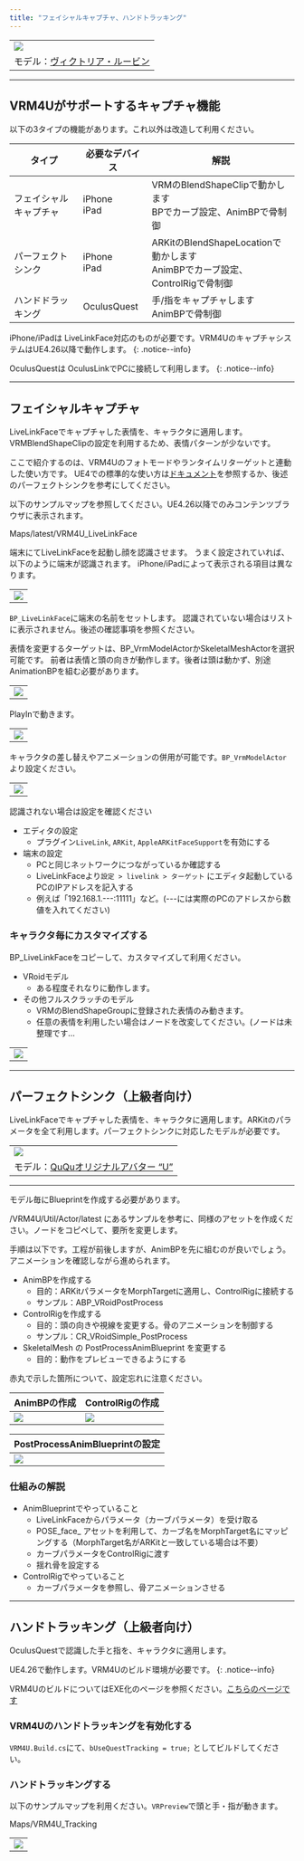 ```yaml
---
title: "フェイシャルキャプチャ、ハンドトラッキング"
---
```


||
|-|
|[![](./assets/images/small/05t_top.png)](../assets/images/05t_top.png)|
|モデル：[ヴィクトリア・ルービン](https://hub.vroid.com/characters/2792872861023597723/models/5013769147837660446)|


----
## VRM4Uがサポートするキャプチャ機能

以下の3タイプの機能があります。これ以外は改造して利用ください。

|タイプ|必要なデバイス|解説|
|-|-|-|
|フェイシャルキャプチャ|iPhone<br>iPad|VRMのBlendShapeClipで動かします<br>BPでカーブ設定、AnimBPで骨制御|
|パーフェクトシンク|iPhone<br>iPad|ARKitのBlendShapeLocationで動かします<br>AnimBPでカーブ設定、ControlRigで骨制御|
|ハンドドラッキング|OculusQuest|手/指をキャプチャします<br>AnimBPで骨制御|

iPhone/iPadは LiveLinkFace対応のものが必要です。VRM4UのキャプチャシステムはUE4.26以降で動作します。
{: .notice--info}

OculusQuestは OculusLinkでPCに接続して利用します。
{: .notice--info}


----
## フェイシャルキャプチャ

LiveLinkFaceでキャプチャした表情を、キャラクタに適用します。VRMBlendShapeClipの設定を利用するため、表情パターンが少ないです。

ここで紹介するのは、VRM4Uのフォトモードやランタイムリターゲットと連動した使い方です。
UE4での標準的な使い方は[ドキュメント](https://docs.unrealengine.com/ja/Engine/Animation/FacialRecordingiPhone/index.html)を参照するか、後述のパーフェクトシンクを参考にしてください。


以下のサンプルマップを参照してください。UE4.26以降でのみコンテンツブラウザに表示されます。

Maps/latest/VRM4U_LiveLinkFace

端末にてLiveLinkFaceを起動し顔を認識させます。
うまく設定されていれば、以下のように端末が認識されます。
iPhone/iPadによって表示される項目は異なります。

||
|-|
|[![](./assets/images/small/05t_live.png)](../assets/images/05t_live.png)|

`BP_LiveLinkFace`に端末の名前をセットします。
認識されていない場合はリストに表示されません。後述の確認事項を参照ください。

表情を変更するターゲットは、BP_VrmModelActorかSkeletalMeshActorを選択可能です。
前者は表情と頭の向きが動作します。後者は頭は動かず、別途AnimationBPを組む必要があります。

||
|-|
|[![](./assets/images/small/05t_sub.png)](../assets/images/05t_sub.png)|

PlayInで動きます。

||
|-|
|[![](./assets/images/small/05t_play.png)](../assets/images/05t_play.png)|

キャラクタの差し替えやアニメーションの併用が可能です。`BP_VrmModelActor`より設定ください。

||
|-|
|[![](./assets/images/small/05t_cust.png)](../assets/images/05t_cust.png)|

認識されない場合は設定を確認ください
- エディタの設定
  - プラグイン`LiveLink`, `ARKit`, `AppleARKitFaceSupport`を有効にする
- 端末の設定
  - PCと同じネットワークにつながっているか確認する
  - LiveLinkFaceより`設定 > livelink > ターゲット` にエディタ起動しているPCのIPアドレスを記入する
  - 例えば「192.168.1.---:11111」など。(---には実際のPCのアドレスから数値を入れてください)


### キャラクタ毎にカスタマイズする

BP_LiveLinkFaceをコピーして、カスタマイズして利用ください。

- VRoidモデル
  - ある程度それなりに動作します。
- その他フルスクラッチのモデル
  - VRMのBlendShapeGroupに登録された表情のみ動きます。
  - 任意の表情を利用したい場合はノードを改変してください。(ノードは未整理です…

||
|-|
|[![](./assets/images/small/05t_detail.png)](../assets/images/05t_detail.png)|

----
## パーフェクトシンク（上級者向け）

LiveLinkFaceでキャプチャした表情を、キャラクタに適用します。ARKitのパラメータを全て利用します。パーフェクトシンクに対応したモデルが必要です。

||
|-|
|[![](./assets/images/small/05t_p4.png)](../assets/images/05t_p4.png)|
|モデル：[QuQuオリジナルアバター “U”](https://booth.pm/ja/items/2736146)|

----

モデル毎にBlueprintを作成する必要があります。

/VRM4U/Util/Actor/latest にあるサンプルを参考に、同様のアセットを作成ください。ノードをコピペして、要所を変更します。

手順は以下です。工程が前後しますが、AnimBPを先に組むのが良いでしょう。アニメーションを確認しながら進められます。

 - AnimBPを作成する
   - 目的：ARKitパラメータをMorphTargetに適用し、ControlRigに接続する
   - サンプル：ABP_VRoidPostProcess
 - ControlRigを作成する
   - 目的：頭の向きや視線を変更する。骨のアニメーションを制御する
   - サンプル：CR_VRoidSimple_PostProcess
 - SkeletalMesh の PostProcessAnimBlueprint を変更する
   - 目的：動作をプレビューできるようにする

赤丸で示した箇所について、設定忘れに注意ください。

|AnimBPの作成|ControlRigの作成|
|-|-|
|[![](./assets/images/small/05t_p1.png)](../assets/images/05t_p1.png)|[![](./assets/images/small/05t_p2.png)](../assets/images/05t_p2.png)|

|PostProcessAnimBlueprintの設定|
|-|
|[![](./assets/images/small/05t_p3.png)](../assets/images/05t_p3.png)|

### 仕組みの解説

 - AnimBlueprintでやっていること
   - LiveLinkFaceからパラメータ（カーブパラメータ）を受け取る
   - POSE_face_ アセットを利用して、カーブ名をMorphTarget名にマッピングする（MorphTarget名がARKitと一致している場合は不要）
   - カーブパラメータをControlRigに渡す
   - 揺れ骨を設定する
 - ControlRigでやっていること
   - カーブパラメータを参照し、骨アニメーションさせる

----
## ハンドトラッキング（上級者向け）

OculusQuestで認識した手と指を、キャラクタに適用します。

UE4.26で動作します。VRM4Uのビルド環境が必要です。
{: .notice--info}

VRM4UのビルドについてはEXE化のページを参照ください。[こちらのページです](../03_exe/)

### VRM4Uのハンドトラッキングを有効化する

`VRM4U.Build.cs`にて、`bUseQuestTracking = true;` としてビルドしてください。

### ハンドトラッキングする

以下のサンプルマップを利用ください。`VRPreview`で頭と手・指が動きます。

Maps/VRM4U_Tracking

||
|-|
|[![](./assets/images/small/05t_hand.png)](../assets/images/05t_hand.png)|
